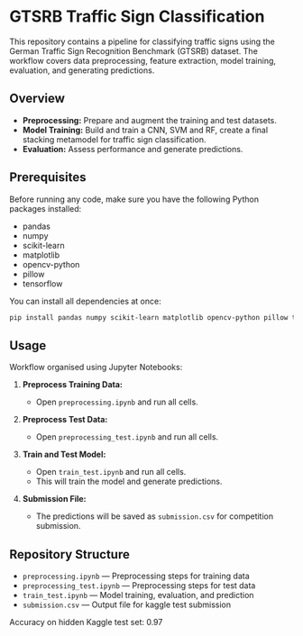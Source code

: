 # GTSRB Traffic Sign Classification

This repository contains a pipeline for classifying traffic signs using the German Traffic Sign Recognition Benchmark (GTSRB) dataset. The workflow covers data preprocessing, feature extraction, model training, evaluation, and generating predictions.

## Overview

- **Preprocessing:** Prepare and augment the training and test datasets.
- **Model Training:** Build and train a CNN, SVM and RF, create a final stacking metamodel for traffic sign classification.
- **Evaluation:** Assess performance and generate predictions.

## Prerequisites

Before running any code, make sure you have the following Python packages installed:

- pandas
- numpy
- scikit-learn
- matplotlib
- opencv-python
- pillow
- tensorflow

You can install all dependencies at once:

```bash
pip install pandas numpy scikit-learn matplotlib opencv-python pillow tensorflow
```

## Usage

Workflow organised using Jupyter Notebooks:

1. **Preprocess Training Data:**
   - Open `preprocessing.ipynb` and run all cells.

2. **Preprocess Test Data:**
   - Open `preprocessing_test.ipynb` and run all cells.

3. **Train and Test Model:**
   - Open `train_test.ipynb` and run all cells.
   - This will train the model and generate predictions.

4. **Submission File:**
   - The predictions will be saved as `submission.csv` for competition submission.

## Repository Structure

- `preprocessing.ipynb` — Preprocessing steps for training data
- `preprocessing_test.ipynb` — Preprocessing steps for test data
- `train_test.ipynb` — Model training, evaluation, and prediction
- `submission.csv` — Output file for kaggle test submission

Accuracy on hidden Kaggle test set: 0.97

